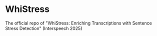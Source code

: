 # WhiStress
The official repo of "WhiStress: Enriching Transcriptions with Sentence Stress Detection" (Interspeech 2025)
